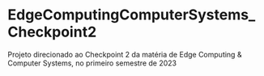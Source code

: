 # EdgeComputingComputerSystems_Checkpoint2
Projeto direcionado ao Checkpoint 2 da matéria de Edge Computing &amp; Computer Systems, no primeiro semestre de 2023
